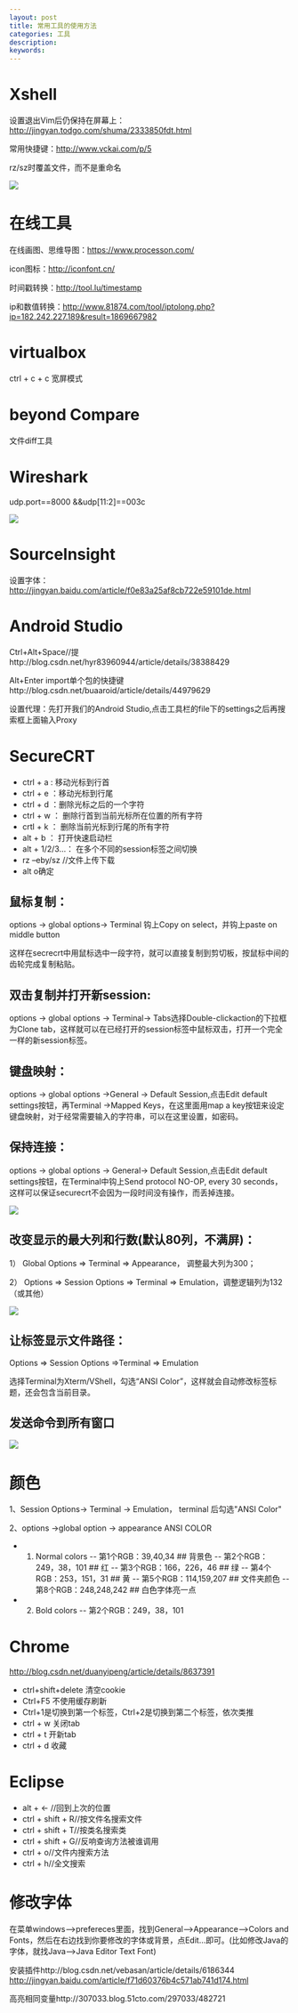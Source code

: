 ```yaml
---
layout: post
title: 常用工具的使用方法
categories: 工具
description: 
keywords: 
---
```



# Xshell

设置退出Vim后仍保持在屏幕上：<http://jingyan.todgo.com/shuma/2333850fdt.html>

常用快捷键：<http://www.vckai.com/p/5>

rz/sz时覆盖文件，而不是重命名

![](/images/posts/2015-12-15-tool-use.md/1.png)



# 在线工具

在线画图、思维导图：https://www.processon.com/

icon图标：http://iconfont.cn/

时间戳转换：http://tool.lu/timestamp

ip和数值转换：http://www.81874.com/tool/iptolong.php?ip=182.242.227.189&result=1869667982



# virtualbox

ctrl + c + c 宽屏模式



# beyond Compare

文件diff工具



# Wireshark

udp.port==8000 &&udp[11:2]==003c

![](/images/posts/2015-12-15-tool-use.md/2.png)



# SourceInsight

设置字体：http://jingyan.baidu.com/article/f0e83a25af8cb722e59101de.html



# Android Studio

Ctrl+Alt+Space//提http://blog.csdn.net/hyr83960944/article/details/38388429

Alt+Enter import单个包的快捷键http://blog.csdn.net/buaaroid/article/details/44979629

设置代理：先打开我们的Android Studio,点击工具栏的file下的settings之后再搜索框上面输入Proxy



# SecureCRT

- ctrl + a : 移动光标到行首
- ctrl + e ：移动光标到行尾
- ctrl + d ：删除光标之后的一个字符
- ctrl + w ： 删除行首到当前光标所在位置的所有字符
- crtl + k ： 删除当前光标到行尾的所有字符
- alt + b ： 打开快速启动栏
- alt + 1/2/3...： 在多个不同的session标签之间切换
- rz –eby/sz //文件上传下载
- alt o确定

## 鼠标复制：
options -> global options->  Terminal 钩上Copy on select，并钩上paste on middle button

这样在secrecrt中用鼠标选中一段字符，就可以直接复制到剪切板，按鼠标中间的齿轮完成复制粘贴。

## 双击复制并打开新session:
options -> global options -> Terminal-> Tabs选择Double-clickaction的下拉框为Clone tab，这样就可以在已经打开的session标签中鼠标双击，打开一个完全一样的新session标签。

## 键盘映射：
options ->  global options ->General -> Default Session,点击Edit default settings按钮，再Terminal ->Mapped Keys，在这里面用map a key按钮来设定键盘映射，对于经常需要输入的字符串，可以在这里设置，如密码。

## 保持连接：
options -> global options -> General-> Default Session,点击Edit default settings按钮，在Terminal中钩上Send protocol NO-OP, every 30 seconds，这样可以保证securecrt不会因为一段时间没有操作，而丢掉连接。

![](/images/posts/2015-12-15-tool-use.md/3.png)

## 改变显示的最大列和行数(默认80列，不满屏)：
1） Global Options => Terminal => Appearance， 调整最大列为300；

2） Options => Session Options => Terminal => Emulation，调整逻辑列为132（或其他）

![](/images/posts/2015-12-15-tool-use.md/4.png)

## 让标签显示文件路径：
Options => Session Options =>Terminal => Emulation

选择Terminal为Xterm/VShell，勾选“ANSI Color”，这样就会自动修改标签标题，还会包含当前目录。

## 发送命令到所有窗口

![](/images/posts/2015-12-15-tool-use.md/5.png)

# 颜色
1、Session Options-> Terminal -> Emulation， terminal 后勾选"ANSI Color"

2、options ->global option -> appearance ANSI COLOR
- 1) Normal colors
-- 第1个RGB：39,40,34  ## 背景色
-- 第2个RGB：249，38，101  ## 红
-- 第3个RGB：166，226，46  ## 绿
-- 第4个RGB：253，151，31  ## 黄
-- 第5个RGB：114,159,207  ## 文件夹颜色
-- 第8个RGB：248,248,242  ## 白色字体亮一点 
- 2) Bold colors
-- 第2个RGB：249，38，101



# Chrome

http://blog.csdn.net/duanyipeng/article/details/8637391
- ctrl+shift+delete 清空cookie
- Ctrl+F5  不使用缓存刷新
- Ctrl+1是切换到第一个标签，Ctrl+2是切换到第二个标签，依次类推
- ctrl + w  关闭tab
- ctrl + t    开新tab
- ctrl + d    收藏



# Eclipse

- alt + ←  //回到上次的位置
- ctrl + shift + R//按文件名搜索文件
- ctrl + shift + T//按类名搜索类
- ctrl + shift + G//反响查询方法被谁调用
- ctrl + o//文件内搜索方法
- ctrl + h//全文搜索

# 修改字体
在菜单windows-->prefereces里面，找到General-->Appearance-->Colors and Fonts，然后在右边找到你要修改的字体或背景，点Edit...即可。(比如修改Java的字体，就找Java-->Java Editor Text Font)

安装插件http://blog.csdn.net/vebasan/article/details/6186344
http://jingyan.baidu.com/article/f71d60376b4c571ab741d174.html

高亮相同变量http://307033.blog.51cto.com/297033/482721






